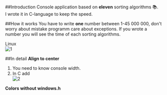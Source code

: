 ##Introduction
Console application based on **eleven** sorting algorithms :books:.                                                           
I wrote it in C-language to keep the speed.  

##How it works
You have to write **one** number between 1-45 000 000, don't worry about mistake programm care about exceptions. If you wrote a
number you will see the time of each sorting algorithms.

Linux                                                                                                                     
![1](https://cloud.githubusercontent.com/assets/19840443/17803547/5bb7dcf2-65f7-11e6-873d-83ccdbdc0e33.png)

##In detail
**Align to center**                                                                                                         
1. You need to know console width.											     
2. In C add														
![2](https://cloud.githubusercontent.com/assets/19840443/17803957/b7f7c908-65f9-11e6-90ed-0ac55eee6a51.png)
                                                                                                                            
**Colors without windows.h**
